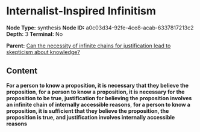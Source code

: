 # Internalist-Inspired Infinitism

**Node Type:** synthesis
**Node ID:** a0c03d34-92fe-4ce8-acab-6337817213c2
**Depth:** 3
**Terminal:** No

**Parent:** [Can the necessity of infinite chains for justification lead to skepticism about knowledge?](can-the-necessity-of-infinite-chains-for-justification-lead-to-skepticism-about-knowledge.md)

## Content

**For a person to know a proposition, it is necessary that they believe the proposition**, **for a person to know a proposition, it is necessary for the proposition to be true**, **justification for believing the proposition involves an infinite chain of internally accessible reasons**, **for a person to know a proposition, it is sufficient that they believe the proposition, the proposition is true, and justification involves internally accessible reasons**
